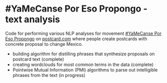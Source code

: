 #YaMeCanse Por Eso Propongo - text analysis
==================================

Code for performing various NLP analyses for movement <a href="http://postcard.com/join-a-movement/15"> #YaMeCanse Por Eso Propongo</a> on <a href="http://postcard.com/">postcard.com</a> where people create postcards with concrete proposal to change Mexico. 

<ul>
  <li> building algorithm for distilling phrases that synthesize proposals on postcard text (complete) </li>
  <li> creating wordclouds for most common terms in the data (complete) </li>
  <li> Pointwise Mutual Information (PMI) algorithms to parse out intelligible phrases from the text (in progress) </li> 
</ul>

